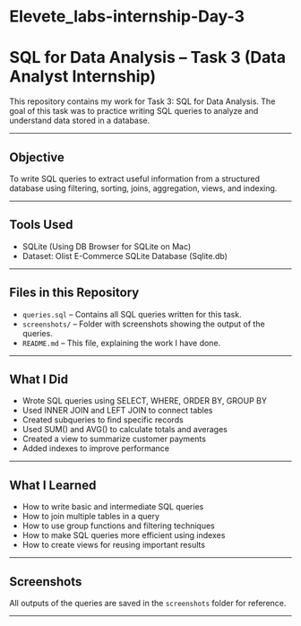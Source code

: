 # Elevete_labs-internship-Day-3
# SQL for Data Analysis – Task 3 (Data Analyst Internship)

This repository contains my work for Task 3: SQL for Data Analysis. The goal of this task was to practice writing SQL queries to analyze and understand data stored in a database.

---

## Objective

To write SQL queries to extract useful information from a structured database using filtering, sorting, joins, aggregation, views, and indexing.

---

## Tools Used

- SQLite (Using DB Browser for SQLite on Mac)
- Dataset: Olist E-Commerce SQLite Database (Sqlite.db)

---

## Files in this Repository

- `queries.sql` – Contains all SQL queries written for this task.
- `screenshots/` – Folder with screenshots showing the output of the queries.
- `README.md` – This file, explaining the work I have done.

---

## What I Did

- Wrote SQL queries using SELECT, WHERE, ORDER BY, GROUP BY
- Used INNER JOIN and LEFT JOIN to connect tables
- Created subqueries to find specific records
- Used SUM() and AVG() to calculate totals and averages
- Created a view to summarize customer payments
- Added indexes to improve performance

---

## What I Learned

- How to write basic and intermediate SQL queries
- How to join multiple tables in a query
- How to use group functions and filtering techniques
- How to make SQL queries more efficient using indexes
- How to create views for reusing important results

---

## Screenshots

All outputs of the queries are saved in the `screenshots` folder for reference.

---
